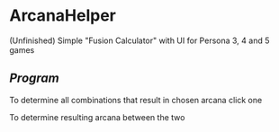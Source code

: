 # ArcanaHelper
(Unfinished) Simple "Fusion Calculator" with UI for Persona 3, 4 and 5 games

## _Program_

To determine all combinations that result in chosen arcana click one



To determine resulting arcana between the two

